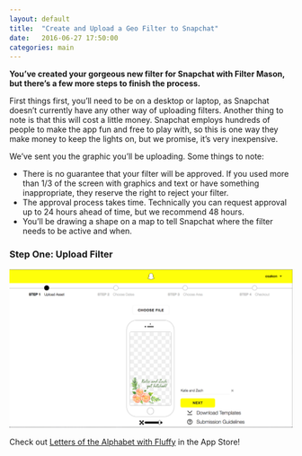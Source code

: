 ```yaml
---
layout: default
title:  "Create and Upload a Geo Filter to Snapchat"
date:   2016-06-27 17:50:00
categories: main
---
```


<b>You’ve created your gorgeous new filter for Snapchat with Filter Mason, but there’s a few more steps to finish the process.</b>

First things first, you’ll need to be on a desktop or laptop, as Snapchat doesn’t currently have any other way of uploading filters. Another thing to note is that this will cost a little money. Snapchat employs hundreds of people to make the app fun and free to play with, so this is one way they make money to keep the lights on, but we promise, it’s very inexpensive.
 
We’ve sent you the graphic you’ll be uploading. Some things to note:
<ul>
<li>There is no guarantee that your filter will be approved. If you used more than 1/3 of the screen with graphics and text or have something inappropriate, they reserve the right to reject your filter.</li>
<li>The approval process takes time. Technically you can request approval up to 24 hours ahead of time, but we recommend 48 hours.</li>
<li>You’ll be drawing a shape on a map to tell Snapchat where the filter needs to be active and when.</li>
</ul>

<h3>Step One: Upload Filter</h3>
<img src="/img/Upload-Snapchat-Filter.png">


Check out [Letters of the Alphabet with Fluffy][letterswithfluffy] in the App Store!

[letterswithfluffy]: https://itunes.apple.com/us/app/abcs-letters-alphabet-fluffy/id1108198702?mt=8